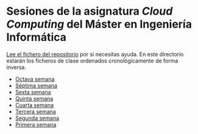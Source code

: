 # Sesiones de la asignatura *Cloud Computing* del Máster en Ingeniería Informática

[Lee el fichero del repositorio](../README.md) por si necesitas
ayuda. En este directorio estarán los ficheros de clase ordenados
cronológicamente de forma inversa.


* [Octava semana](8-semana.md)
* [Séptima semana](7-semana.md)
* [Sexta semana](6-semana.md)
* [Quinta semana](5-semana.md)
* [Cuarta semana](4-semana.md)
* [Tercera semana](3-semana.md)
* [Segunda semana](2-semana.md)
* [Primera semana](1-semana.md)

